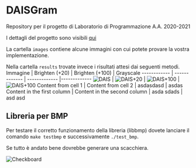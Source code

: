 # DAISGram
Repository per il progetto di Laboratorio di Programmazione A.A. 2020-2021

I dettagli del progetto sono visibili [qui](https://docs.google.com/document/d/1G9mSJaCNfDTd1uzwQlgYWjXfUNXsz7EzLuoDCranRHU/edit#)

La cartella `images` contiene alcune immagini con cui potete provare la vostra implementazione.

Nella cartella `results` trovate invece i risultati attesi dai seguenti metodi.
Immagine | Brighten (+20) | Brighten (+100) | Grayscale
------------ | ------------- | ------------- |-------------
![DAIS](https://github.com/xwasco/DAISGram_20_21/blob/main/images/dais.bmp) | ![DAIS+20](https://github.com/xwasco/DAISGram_20_21/blob/main/results/dais_brighten_20.bmp) | ![DAIS+100](https://github.com/xwasco/DAISGram_20_21/blob/main/results/dais_brighten_100.bmp) | ![DAIS+100](https://github.com/xwasco/DAISGram_20_21/blob/main/results/dais_gray.bmp) 
Content from cell 1 | Content from cell 2 | asdasdasd | asdas
Content in the first column | Content in the second column | asda sdads | asd asd

## Libreria per BMP
Per testare il corretto funzionamento della libreria (libbmp) dovete lanciare il comando `make testbmp` e successivamente `./test_bmp`.

Se tutto è andato bene dovrebbe generare una scacchiera.

![Checkboard](https://github.com/xwasco/DAISGram_20_21/blob/main/checkboard.bmp)
